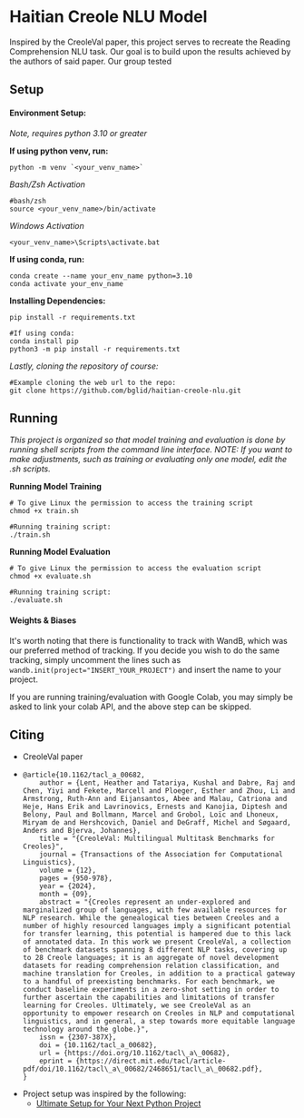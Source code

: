# Haitian Creole NLU Model

Inspired by the CreoleVal paper, this project serves to recreate the Reading Comprehension NLU task. Our goal is to build upon the results achieved by the authors of said paper. Our group tested

## Setup

#### **Environment Setup:**

*Note, requires python 3.10 or greater*

**If using python venv, run:**

```
python -m venv `<your_venv_name>`
```

*Bash/Zsh Activation*

```
#bash/zsh
source <your_venv_name>/bin/activate 
```

*Windows Activation*

```
<your_venv_name>\Scripts\activate.bat
```

**If using conda, run:**

```
conda create --name your_env_name python=3.10
conda activate your_env_name
```

**Installing Dependencies:**

```
pip install -r requirements.txt

#If using conda:
conda install pip 
python3 -m pip install -r requirements.txt
```

*Lastly, cloning the repository of course:*

```
#Example cloning the web url to the repo:
git clone https://github.com/bglid/haitian-creole-nlu.git
```

## Running

*This project is organized so that model training and evaluation is done by running shell scripts from the command line interface. NOTE: If you want to make adjustments, such as training or evaluating only one model, edit the .sh scripts.*

**Running Model Training**
```
# To give Linux the permission to access the training script
chmod +x train.sh

#Running training script:
./train.sh
```

**Running Model Evaluation**

```
# To give Linux the permission to access the evaluation script
chmod +x evaluate.sh

#Running training script:
./evaluate.sh
```

#### Weights & Biases

It's worth noting that there is functionality to track with WandB, which was our preferred method of tracking. If you decide you wish to do the same tracking, simply uncomment the lines such as `wandb.init(project="INSERT_YOUR_PROJECT")` and insert the name to your project.

If you are running training/evaluation with Google Colab, you may simply be asked to link your colab API, and the above step can be skipped.


## Citing

* CreoleVal paper
* ```
  @article{10.1162/tacl_a_00682,
      author = {Lent, Heather and Tatariya, Kushal and Dabre, Raj and Chen, Yiyi and Fekete, Marcell and Ploeger, Esther and Zhou, Li and Armstrong, Ruth-Ann and Eijansantos, Abee and Malau, Catriona and Heje, Hans Erik and Lavrinovics, Ernests and Kanojia, Diptesh and Belony, Paul and Bollmann, Marcel and Grobol, Loïc and Lhoneux, Miryam de and Hershcovich, Daniel and DeGraff, Michel and Søgaard, Anders and Bjerva, Johannes},
      title = "{CreoleVal: Multilingual Multitask Benchmarks for Creoles}",
      journal = {Transactions of the Association for Computational Linguistics},
      volume = {12},
      pages = {950-978},
      year = {2024},
      month = {09},
      abstract = "{Creoles represent an under-explored and marginalized group of languages, with few available resources for NLP research. While the genealogical ties between Creoles and a number of highly resourced languages imply a significant potential for transfer learning, this potential is hampered due to this lack of annotated data. In this work we present CreoleVal, a collection of benchmark datasets spanning 8 different NLP tasks, covering up to 28 Creole languages; it is an aggregate of novel development datasets for reading comprehension relation classification, and machine translation for Creoles, in addition to a practical gateway to a handful of preexisting benchmarks. For each benchmark, we conduct baseline experiments in a zero-shot setting in order to further ascertain the capabilities and limitations of transfer learning for Creoles. Ultimately, we see CreoleVal as an opportunity to empower research on Creoles in NLP and computational linguistics, and in general, a step towards more equitable language technology around the globe.}",
      issn = {2307-387X},
      doi = {10.1162/tacl_a_00682},
      url = {https://doi.org/10.1162/tacl\_a\_00682},
      eprint = {https://direct.mit.edu/tacl/article-pdf/doi/10.1162/tacl\_a\_00682/2468651/tacl\_a\_00682.pdf},
  }

  ```
* Project setup was inspired by the following:
  * [Ultimate Setup for Your Next Python Project](https://martinheinz.dev/blog/14)
